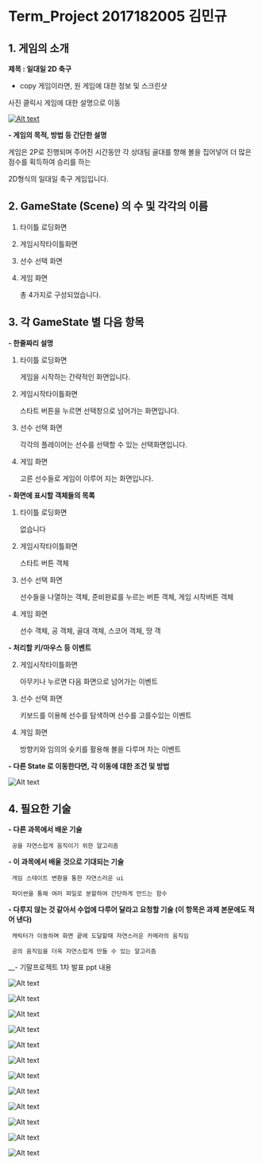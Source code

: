 # Term_Project 2017182005 김민규


## 1. 게임의 소개

__제목 : 일대일 2D 축구__

 

- copy 게임이라면, 원 게임에 대한 정보 및 스크린샷

 

사진 클릭시 게임에 대한 설명으로 이동

[![Alt text](https://user-images.githubusercontent.com/34563332/94274827-22ec5880-ff81-11ea-9411-9277b92db746.jpg)](https://namu.wiki/w/Head%20Soccer)



 

__- 게임의 목적, 방법 등 간단한 설명__

   

   게임은 2P로 진행되며 주어진 시간동안 각 상대팀 골대를 향해 볼을 집어넣어 더 많은 점수를 획득하여 승리를 하는 

   2D형식의 일대일 축구 게임입니다.

 

 

## 2. GameState (Scene) 의 수 및 각각의 이름

 

  1. 타이틀 로딩화면

 

  2. 게임시작타이틀화면

 

  3. 선수 선택 화면

 

  4. 게임 화면

 

     총 4가지로 구성되었습니다.

 

## 3. 각 GameState 별 다음 항목

 

__- 한줄짜리 설명__

  1. 타이틀 로딩화면

       게임을 시작하는 간략적인 화면입니다.

     

  2. 게임시작타이틀화면

       스타트 버튼을 누르면 선택창으로 넘어가는 화면입니다.

 

  3. 선수 선택 화면

       각각의 플레이어는 선수를 선택할 수 있는 선택화면입니다.

 

  4. 게임 화면

       고른 선수들로 게임이 이루어 지는 화면입니다.

 

__- 화면에 표시할 객체들의 목록__

  1. 타이틀 로딩화면  
  
       없습니다       
         
  2. 게임시작타이틀화면
        
       스타트 버튼 객체 
       
       
  3. 선수 선택 화면

       선수들을 나열하는 객체, 준비완료를 누르는 버튼 객체, 게임 시작버튼 객체


  4. 게임 화면

       선수 객체, 공 객체, 골대 객체, 스코어 객체, 땅 객  

 

__- 처리할 키/마우스 등 이벤트__

     

  2. 게임시작타이틀화면

      아무키나 누르면 다음 화면으로 넘어가는 이벤트

 

  3. 선수 선택 화면

      키보드를 이용해 선수를 탐색하며 선수를 고를수있는 이벤트

 

  4. 게임 화면

       방향키와 임의의 슛키를 활용해 볼을 다루며 차는 이벤트

 

__- 다른 State 로 이동한다면, 각 이동에 대한 조건 및 방법__


![Alt text](https://user-images.githubusercontent.com/34563332/94274831-241d8580-ff81-11ea-9efd-3fbad3b25263.jpg)



## 4. 필요한 기술

__- 다른 과목에서 배운 기술__

     공을 자연스럽게 움직이기 위한 알고리즘

     

__- 이 과목에서 배울 것으로 기대되는 기술__

     게임 스테이트 변환을 통한 자연스러운 ui

     파이썬을 통해 여러 파일로 분할하여 간단하게 만드는 함수

     

 

__- 다루지 않는 것 같아서 수업에 다루어 달라고 요청할 기술 (이 항목은 과제 본문에도 적어 낸다)__

    
     캐릭터가 이동하며 화면 끝에 도달할때 자연스러운 카메라의 움직임
     
     공의 움직임을 더욱 자연스럽게 만들 수 있는 알고리즘

     
 __- 기말프로젝트 1차 발표 ppt 내용

![Alt text](https://user-images.githubusercontent.com/34563332/95649615-3c60d900-0b19-11eb-91e8-043f5bced660.png)

![Alt text](https://user-images.githubusercontent.com/34563332/95649634-687c5a00-0b19-11eb-925e-eb2afecd2242.png)

![Alt text](https://user-images.githubusercontent.com/34563332/95649639-78943980-0b19-11eb-89a6-7ec6308f2b42.png)

![Alt text](https://user-images.githubusercontent.com/34563332/95649644-7f22b100-0b19-11eb-8a63-8639d195fbdf.png)

![Alt text](https://user-images.githubusercontent.com/34563332/95649704-cb6df100-0b19-11eb-9783-82b883470f51.png)

![Alt text](https://user-images.githubusercontent.com/34563332/95649647-83e76500-0b19-11eb-9b90-1f4a563754c9.png)

![Alt text](https://user-images.githubusercontent.com/34563332/95649655-91045400-0b19-11eb-9062-e7a45d30747e.png)

![Alt text](https://user-images.githubusercontent.com/34563332/95649658-95c90800-0b19-11eb-9e9d-1d103b90e2e8.png)

![Alt text](https://user-images.githubusercontent.com/34563332/95649664-99f52580-0b19-11eb-92f5-80fd46f03f49.png)

![Alt text](https://user-images.githubusercontent.com/34563332/95649718-dd4f9400-0b19-11eb-973d-1d1017e8ea22.png)

![Alt text](https://user-images.githubusercontent.com/34563332/95649722-e3457500-0b19-11eb-9147-a6ab976b107e.png)

![Alt text](https://user-images.githubusercontent.com/34563332/95649723-e476a200-0b19-11eb-8a3c-81e99a9a3c91.png)

 

 


     
